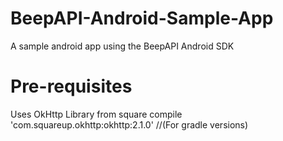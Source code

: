 # BeepAPI-Android-Sample-App
A sample android app using the BeepAPI Android SDK
# Pre-requisites
Uses OkHttp Library from square
compile 'com.squareup.okhttp:okhttp:2.1.0'  //(For gradle versions)
